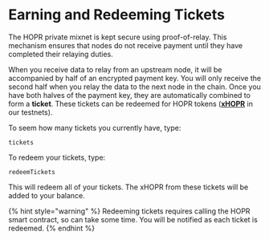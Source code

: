 # Earning and Redeeming Tickets

The HOPR private mixnet is kept secure using proof-of-relay. This mechanism ensures that nodes do not receive payment until they have completed their relaying duties.

When you receive data to relay from an upstream node, it will be accompanied by half of an encrypted payment key. You will only receive the second half when you relay the data to the next node in the chain. Once you have both halves of the payment key, they are automatically combined to form a **ticket**. These tickets can be redeemed for HOPR tokens \([**xHOPR**](../core-concepts/tokens/xhopr-tokens.md) in our testnets\).

To seem how many tickets you currently have, type:

```text
tickets
```

To redeem your tickets, type:

```text
redeemTickets
```

This will redeem all of your tickets. The xHOPR from these tickets will be added to your balance.

{% hint style="warning" %}
Redeeming tickets requires calling the HOPR smart contract, so can take some time. You will be notified as each ticket is redeemed.
{% endhint %}

